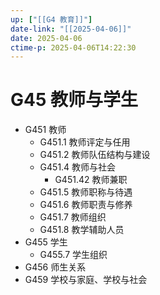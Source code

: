 ```yaml
---
up: ["[[G4 教育]]"]
date-link: "[[2025-04-06]]"
date: 2025-04-06
ctime-p: 2025-04-06T14:22:30
---
```


# G45 教师与学生

- G451 教师
	- G451.1 教师评定与任用
	- G451.2 教师队伍结构与建设
	- G451.4 教师与社会
		- G451.42 教师兼职
	- G451.5 教师职称与待遇
	- G451.6 教师职责与修养
	- G451.7 教师组织
	- G451.8 教学辅助人员
- G455 学生
	- G455.7 学生组织
- G456 师生关系
- G459 学校与家庭、学校与社会
